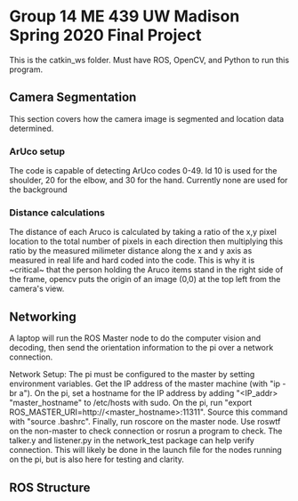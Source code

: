 # Group 14 ME 439 UW Madison Spring 2020 Final Project
This is the catkin_ws folder. Must have ROS, OpenCV, and Python to run this program.

## Camera Segmentation
This section covers how the camera image is segmented and location data determined.
### ArUco setup
The code is capable of detecting ArUco codes 0-49. Id 10 is used for the shoulder, 20 for the elbow, and 30 for the hand. Currently none are used for the background
### Distance calculations
The distance of each Aruco is calculated by taking a ratio of the x,y pixel location to the total number of pixels in each direction then multiplying this ratio by the measured milimeter distance along the x and y axis as measured in real life and hard coded into the code. This is why it is ~critical~ that the person holding the Aruco items stand in the right side of the frame, opencv puts the origin of an image (0,0) at the top left from the camera's view.

## Networking
A laptop will run the ROS Master node to do the computer vision and decoding, then send the orientation information to the pi over a network connection.

Network Setup:
The pi must be configured to the master by setting environment variables. Get the IP address of the master machine (with "ip -br a"). On the pi, set a hostname for the IP address by adding "<IP_addr>	"master_hostname" to /etc/hosts with sudo. On the pi, run "export ROS_MASTER_URI=http://<master_hostname>:11311". Source this command with "source .bashrc".
Finally, run roscore on the master node. Use roswtf on the non-master to check connection or rosrun a program to check. The talker.y and listener.py in the network_test package can help verify connection.
This will likely be done in the launch file for the nodes running on the pi, but is also here for testing and clarity.

## ROS Structure

